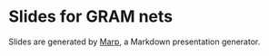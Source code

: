 # Slides for GRAM nets

Slides are generated by [Marp](https://marp.app/), a Markdown presentation generator.

